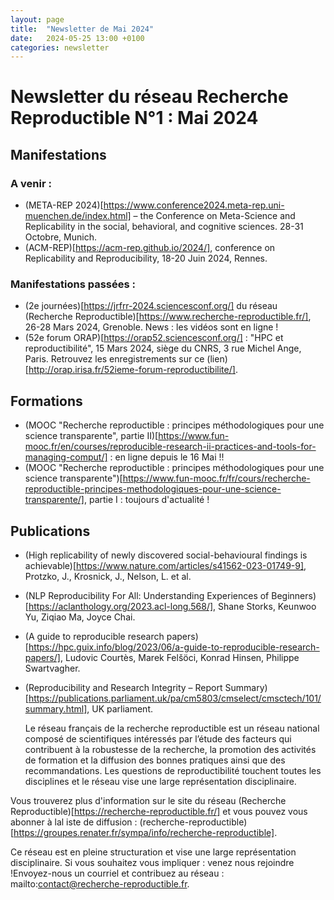 ```yaml
---
layout: page
title:  "Newsletter de Mai 2024"
date:   2024-05-25 13:00 +0100
categories: newsletter
---
```


# Newsletter du réseau Recherche Reproductible N°1 : Mai 2024

## Manifestations

### A venir :

* (META-REP 2024)[https://www.conference2024.meta-rep.uni-muenchen.de/index.html] – the Conference on Meta-Science and Replicability in the social, behavioral, and cognitive sciences. 28-31 Octobre, Munich.
* (ACM-REP)[https://acm-rep.github.io/2024/], conference on Replicability and Reproducibility, 18-20 Juin 2024, Rennes.

### Manifestations passées :

* (2e journées)[https://jrfrr-2024.sciencesconf.org/] du réseau (Recherche Reproductible)[https://www.recherche-reproductible.fr/], 26-28 Mars 2024, Grenoble. News : les vidéos sont en ligne !
* (52e forum ORAP)[https://orap52.sciencesconf.org/] : "HPC et reproductibilité", 15 Mars 2024, siège du CNRS, 3 rue Michel Ange, Paris. Retrouvez les enregistrements sur ce (lien)[http://orap.irisa.fr/52ieme-forum-reproductibilite/].



## Formations
* (MOOC "Recherche reproductible : principes méthodologiques pour une science transparente", partie II)[https://www.fun-mooc.fr/en/courses/reproducible-research-ii-practices-and-tools-for-managing-comput/]  : en ligne depuis le 16 Mai !!
* (MOOC "Recherche reproductible : principes méthodologiques pour une science transparente")[https://www.fun-mooc.fr/fr/cours/recherche-reproductible-principes-methodologiques-pour-une-science-transparente/], partie I : toujours d'actualité !



## Publications

* (High replicability of newly discovered social-behavioural findings is achievable)[https://www.nature.com/articles/s41562-023-01749-9], Protzko, J., Krosnick, J., Nelson, L. et al.
* (NLP Reproducibility For All: Understanding Experiences of Beginners)[https://aclanthology.org/2023.acl-long.568/], Shane Storks, Keunwoo Yu, Ziqiao Ma, Joyce Chai.
* (A guide to reproducible research papers)[https://hpc.guix.info/blog/2023/06/a-guide-to-reproducible-research-papers/], Ludovic Courtès, Marek Felšöci, Konrad Hinsen, Philippe Swartvagher.
* (Reproducibility and Research Integrity – Report Summary)[https://publications.parliament.uk/pa/cm5803/cmselect/cmsctech/101/summary.html], UK parliament.


  Le réseau français de la recherche reproductible est un réseau national composé de scientifiques intéressés par l’étude des facteurs qui contribuent à la robustesse de la recherche, la promotion des activités de formation et la diffusion des bonnes pratiques ainsi que des recommandations. Les questions de reproductibilité touchent toutes les disciplines et le réseau vise une large représentation disciplinaire. 

Vous trouverez plus d'information sur le site du réseau (Recherche Reproductible)[https://recherche-reproductible.fr/] et vous pouvez vous abonner à lal iste de diffusion : (recherche-reproductible)[https://groupes.renater.fr/sympa/info/recherche-reproductible].
   
  
  Ce réseau est en pleine structuration et vise une large représentation disciplinaire. Si vous souhaitez vous impliquer : venez nous rejoindre !Envoyez-nous un courriel et contribuez au réseau : mailto:contact@recherche-reproductible.fr.
